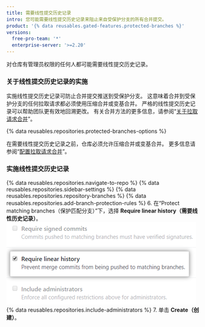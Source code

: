 ```yaml
---
title: 需要线性提交历史记录
intro: 您可能需要线性提交历史记录来阻止来自受保护分支的所有合并提交。
product: '{% data reusables.gated-features.protected-branches %}'
versions:
  free-pro-team: '*'
  enterprise-server: '>=2.20'
---
```


对仓库有管理员权限的任何人都可能需要线性提交历史记录。

### 关于线性提交历史记录的实施

实施线性提交历史记录可防止合并提交推送到受保护分支。 这意味着合并到受保护分支的任何拉取请求都必须使用压缩合并或变基合并。 严格的线性提交历史记录可以帮助团队更有效地回溯更改。 有关合并方法的更多信息，请参阅“[关于拉取请求合并](/github/collaborating-with-issues-and-pull-requests/about-pull-request-merges)”。

{% data reusables.repositories.protected-branches-options %}

在需要线性提交历史记录之前，仓库必须允许压缩合并或变基合并。 更多信息请参阅“[配置拉取请求合并](/github/administering-a-repository/configuring-pull-request-merges)”。


### 实施线性提交历史记录

{% data reusables.repositories.navigate-to-repo %}
{% data reusables.repositories.sidebar-settings %}
{% data reusables.repositories.repository-branches %}
{% data reusables.repositories.add-branch-protection-rules %}
6. 在“Protect matching branches（保护匹配分支）”下，选择 **Require linear history（需要线性历史记录）**。 ![必需的线性历史记录选项](/assets/images/help/repository/required-linear-history.png)
{% data reusables.repositories.include-administrators %}
7. 单击 **Create（创建）**。
